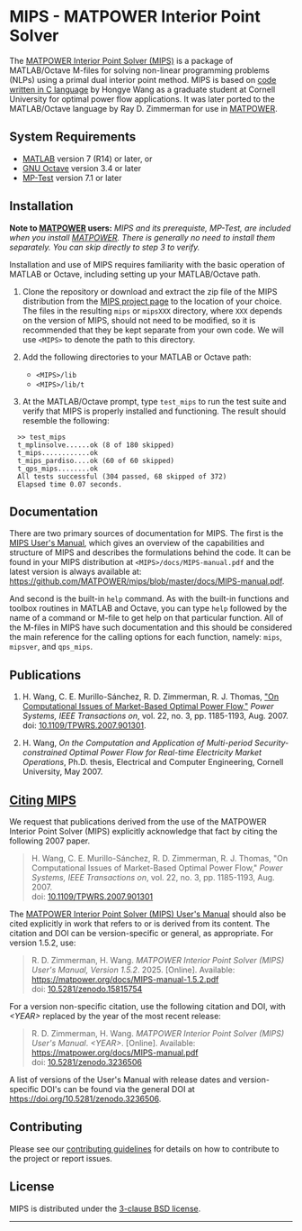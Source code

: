 MIPS - MATPOWER Interior Point Solver
=====================================

The [MATPOWER Interior Point Solver (MIPS)][1] is a package of MATLAB/Octave
M-files for solving non-linear programming problems (NLPs) using a primal
dual interior point method. MIPS is based on [code written in C language][2]
by Hongye Wang as a graduate student at Cornell University for optimal
power flow applications. It was later ported to the MATLAB/Octave language by
Ray D. Zimmerman for use in [MATPOWER][3].

System Requirements
-------------------

*   [MATLAB][4] version 7 (R14) or later, or
*   [GNU Octave][5] version 3.4 or later
*   [MP-Test][6] version 7.1 or later


Installation
------------

**Note to [MATPOWER][3] users:** _MIPS and its prerequiste, MP-Test, are
included when you install [MATPOWER][3]. There is generally no need to
install them separately. You can skip directly to step 3 to verify._

Installation and use of MIPS requires familiarity with the basic operation
of MATLAB or Octave, including setting up your MATLAB/Octave path.

1.  Clone the repository or download and extract the zip file of the MIPS
    distribution from the [MIPS project page][1] to the location of your
    choice. The files in the resulting `mips` or `mipsXXX` directory,
    where `XXX` depends on the version of MIPS, should not need to be
    modified, so it is recommended that they be kept separate from your
    own code. We will use `<MIPS>` to denote the path to this directory.

2.  Add the following directories to your MATLAB or Octave path:
    *   `<MIPS>/lib`
    *   `<MIPS>/lib/t`

3.  At the MATLAB/Octave prompt, type `test_mips` to run the test suite and
    verify that MIPS is properly installed and functioning. The result
    should resemble the following:
```
  >> test_mips
  t_mplinsolve......ok (8 of 180 skipped)
  t_mips............ok
  t_mips_pardiso....ok (60 of 60 skipped)
  t_qps_mips........ok
  All tests successful (304 passed, 68 skipped of 372)
  Elapsed time 0.07 seconds.
```

Documentation
-------------

There are two primary sources of documentation for MIPS. The first is
the [MIPS User's Manual][7], which gives an overview of the capabilities
and structure of MIPS and describes the formulations behind the code. It
can be found in your MIPS distribution at `<MIPS>/docs/MIPS-manual.pdf`
and the latest version is always available at:
<https://github.com/MATPOWER/mips/blob/master/docs/MIPS-manual.pdf>.

And second is the built-in `help` command. As with the built-in
functions and toolbox routines in MATLAB and Octave, you can type `help`
followed by the name of a command or M-file to get help on that particular
function. All of the M-files in MIPS have such documentation and this
should be considered the main reference for the calling options for each
function, namely: `mips`, `mipsver`, and `qps_mips`.


Publications
------------

1.  H. Wang, C. E. Murillo-Sánchez, R. D. Zimmerman, R. J. Thomas,
     ["On Computational Issues of Market-Based Optimal Power Flow,"][10]
     *Power Systems, IEEE Transactions on*, vol. 22, no. 3,
     pp. 1185-1193, Aug. 2007.  
     doi: [10.1109/TPWRS.2007.901301][10].

2.  H. Wang, *On the Computation and Application of Multi-period
    Security-constrained Optimal Power Flow for Real-time Electricity
    Market Operations*, Ph.D. thesis, Electrical and Computer
    Engineering, Cornell University, May 2007.


[Citing MIPS][11]
-----------------

We request that publications derived from the use of the MATPOWER
Interior Point Solver (MIPS) explicitly acknowledge that fact by citing
the following 2007 paper.

>   H. Wang, C. E. Murillo-Sánchez, R. D. Zimmerman, R. J. Thomas, "On
    Computational Issues of Market-Based Optimal Power Flow," *Power Systems,
    IEEE Transactions on*, vol. 22, no. 3, pp. 1185-1193, Aug. 2007.  
    doi: [10.1109/TPWRS.2007.901301][10]

The [MATPOWER Interior Point Solver (MIPS) User's Manual][7] should also be
cited explicitly in work that refers to or is derived from its content.
The citation and DOI can be version-specific or general, as appropriate.
For version 1.5.2, use:

>   R. D. Zimmerman, H. Wang. *MATPOWER Interior Point Solver (MIPS)
    User's Manual, Version 1.5.2*. 2025. [Online].
    Available: https://matpower.org/docs/MIPS-manual-1.5.2.pdf  
    doi: [10.5281/zenodo.15815754](https://doi.org/10.5281/zenodo.15815754)

For a version non-specific citation, use the following citation and DOI,
with *\<YEAR\>* replaced by the year of the most recent release:

>   R. D. Zimmerman, H. Wang. *MATPOWER Interior Point Solver (MIPS)
    User's Manual*. *\<YEAR\>*. [Online].
    Available: https://matpower.org/docs/MIPS-manual.pdf  
    doi: [10.5281/zenodo.3236506][12]

A list of versions of the User's Manual with release dates and
version-specific DOI's can be found via the general DOI at
https://doi.org/10.5281/zenodo.3236506.


Contributing
------------

Please see our [contributing guidelines][8] for details on how to
contribute to the project or report issues.

License
-------

MIPS is distributed under the [3-clause BSD license][9].

----
[1]: https://github.com/MATPOWER/mips
[2]: http://www.pserc.cornell.edu/tspopf/
[3]: https://github.com/MATPOWER/matpower
[4]: https://www.mathworks.com/
[5]: https://octave.org
[6]: https://github.com/MATPOWER/mptest
[7]: docs/MIPS-manual.pdf
[8]: CONTRIBUTING.md
[9]: LICENSE
[10]: https://doi.org/10.1109/TPWRS.2007.901301
[11]: CITATION
[12]: https://doi.org/10.5281/zenodo.3236506
